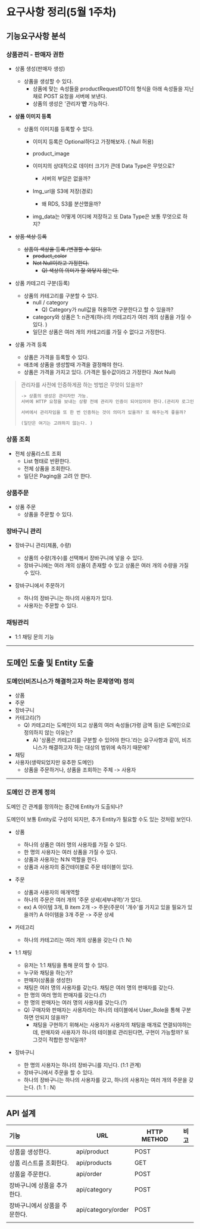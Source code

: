 # 요구사항 정리(5월 1주차)

## 기능요구사항 분석

### 상품관리 - 판매자 권한 

* 상품 생성(판매자 생성)
  * 상품을 생성할 수 있다. 
    * 상품에 맞는 속성들을 productRequestDTO의 형식을 아래 속성들을 지닌채로 POST 요청을 서버에 보낸다. 
    * 상품의 생성은 '관리자'<b>만</b> 가능하다. 

* <b>상품 이미지 등록</b>
  * 상품의 이미지를 등록할 수 있다. 
    * 이미지 등록은 Optional하다고 가정해보자. ( Null 허용)
    * product_image
    * 이미지의 상대적으로 데이터 크기가 큰데 Data Type은 무엇으로?
      * 서버의 부담은 없을까? 

    * Img_url을 S3에 저장(경로)
      * 왜 RDS, S3를 분산했을까? 

    * img_data는 어떻게 어디에 저장하고 또 Data Type은 보통 무엇으로 하지?


* ~~상품 색상 등록~~
  
  * ~~상품의 색상을 등록 /변경할 수 있다.~~ 
    * ~~product_color~~
    * ~~Not Null이라고 가정한다.~~ 
      * ~~Q) 색상의 의미가 잘 와닿지 않는다.~~ 
  
* 상품 카테고리 구분(등록)
  * 상품의 카테고리를 구분할 수 있다. 
    * null / category
      * Q) Category가 null값을 허용하면 구분한다고 할 수 있을까? 
    * category와 상품은 1: n관계(하나의 카테고리가 여러 개의 상품을 가질 수 있다. )
    * 일단은 상품은 여러 개의 카테고리를 가질 수 없다고 가정한다. 

* 상품 가격 등록

  * 상품은 가격을 등록할 수 있다. 
  * 애초에 상품을 생성할때 가격을 결정해야 한다. 
  * 상품은 가격을 가지고 있다. (가격은 필수값이라고 가정한다 .Not Null)

  

> 관리자를 사전에 인증하게끔 하는 방법은 무엇이 있을까? 
>
> ```markdown
> -> 상품의 생성은 관리자만 가능. 
> 서버에 HTTP 요청을 보내는 상황 전에 관리자 인증이 되어있어야 한다.(관리자 로그인)
> 
> 서버에서 관리자임을 또 한 번 인증하는 것이 의미가 있을까? 또 해주는게 좋을까? 
> 
> (일단은 여기는 고려하지 않는다. )
> ```

### 상품 조회

* 전체 상품리스트 조회
  * List<Product> 형태로 반환한다. 
  * 전체 상품을 조회한다.
  * 일단은 Paging을 고려 안 한다. 

### 상품주문

* 상품 주문 
  * 상품을 주문할 수 있다.

### 장바구니 관리

* 장바구니 관리(제품, 수량)
  * 상품의 수량(개수)를 선택해서 장바구니에 넣을 수 있다.
  * 장바구니에는 여러 개의 상품이 존재할 수 있고 상품은 여러 개의 수량을 가질 수 있다. 

* 장바구니에서 주문하기
  * 하나의 장바구니는 하나의 사용자가 있다. 
  * 사용자는 주문할 수 있다. 

### 채팅관리

* 1:1 채팅 문의 기능

---

## 도메인 도출 및 Entity 도출

### 도메인(비즈니스가 해결하고자 하는 문제영역) 정의

* 상품
* 주문
* 장바구니
* 카테고리(?)
  * Q) 카테고리는 도메인이 되고 상품의 여러 속성들(가령 금액 등)은 도메인으로 정의하지 않는 이유는?
    * A)  '상품은 카테고리를 구분할 수 있어야 한다.'라는 요구사항과 같이, 비즈니스가 해결하고자 하는 대상의 범위에 속하기 때문에?
* 채팅
* 사용자(생략되었지만 유추한 도메인)
  * 상품을 주문하거나, 상품을 조회하는 주체 -> 사용자

---

### 도메인 간 관계 정의

도메인 간 관계를 정의하는 중간에 Entity가 도출되나? 

도메인이 보통 Entity로 구성이 되지만, 추가 Entity가 필요할 수도 있는 것처럼 보인다. 



* 상품
  * 하나의 상품은 여러 명의 사용자를 가질 수 있다. 
  * 한 명의 사용자는 여러 상품을 가질 수 있다. 
  * 상품과 사용자는 N:N 역할을 한다. 
  * 상품과 사용자의 중간테이블로 주문 테이블이 있다. 

* 주문
  * 상품과 사용자의 매개역할
  * 하나의 주문은 여러 개의 '주문 상세(세부내역)'가 있다. 
  * ex) 
    A 아이템 3개, B item 2개 -> 주문(주문이 '개수'를 가지고 있을 필요가 있을까?)
    A 아이템을 3개 주문 -> 주문 상세

* 카테고리
  * 하나의 카테고리는 여러 개의 상품을 갖는다 (1: N)

* 1:1 채팅
  * 유저는 1:1 채팅을 통해 문의 할 수 있다.
  * 누구와 채팅을 하는가? 
  * 판매자(상품을 생성한)
  * 채팅은 여러 명의 사용자를 갖는다. 
    채팅은 여러 명의 판매자를 갖는다. 
  * 한 명의 여러 명의 판매자를 갖는다.(?)
  * 한 명의 판매자는 여러 명의 사용자를 갖는다.(?)
  * Q) 구매자와 판매자는 사용자라는 하나의 테이블에서 User_Role을 통해 구분하면 안되지 않을까? 
    * 채팅을 구현하기 위해서는 사용자가 사용자의 채팅을 매개로 연결되야하는데, 판매자와 사용자가 하나의 테이블로 관리된다면, 
      구현이 가능할까? 또 그것이 적합한 방식일까? 
* 장바구니
  * 한 명의 사용자는 하나의 장바구니를 지닌다. (1:1 관계)
  * 장바구니에서 주문을 할 수 있다. 
  * 하나의 장바구니는 하나의 사용자를 갖고, 하나의 사용자는 여러 개의 주문을 갖는다. 
    (1: 1 : N)

---

## API 설계

| 기능                          | URL                | HTTP METHOD | 비고 |
| :---------------------------- | ------------------ | ----------- | ---- |
| 상품을 생성한다.              | api/product        | POST        |      |
| 상품 리스트를 조회한다.       | api/products       | GET         |      |
| 상품을 주문한다.              | api/order          | POST        |      |
| 장바구니에 상품을 추가한다.   | api/category       | POST        |      |
| 장바구니에서 상품을 주문한다. | api/category/order | POST        |      |
|                               |                    |             |      |



